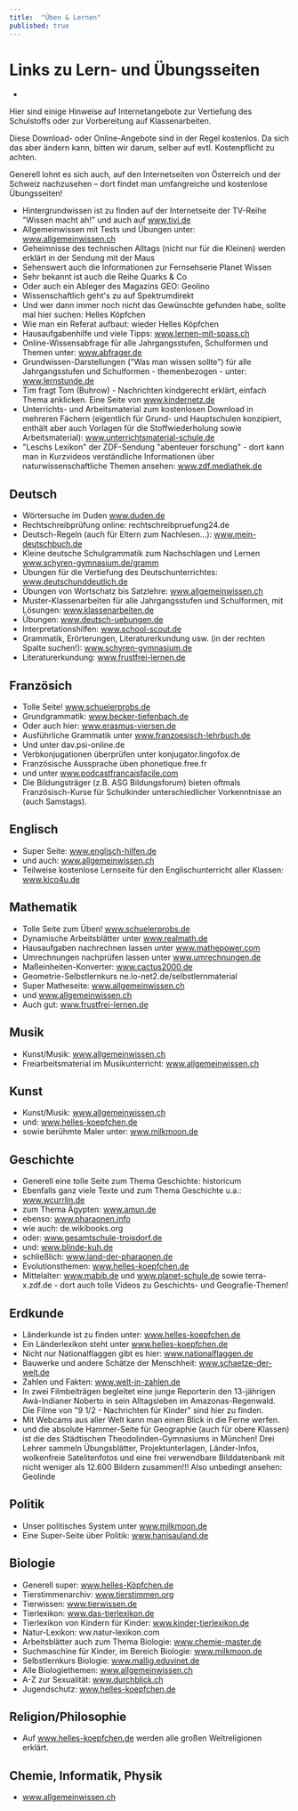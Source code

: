 ```yaml
---
title:  "Üben & Lernen"
published: true
---
```


# Links zu Lern- und Übungsseiten
- 
Hier sind einige Hinweise auf Internetangebote zur Vertiefung des Schulstoffs oder zur Vorbereitung auf Klassenarbeiten.

Diese Download- oder Online-Angebote sind in der Regel kostenlos. Da sich das aber ändern kann, bitten wir darum, selber auf evtl. Kostenpflicht zu achten.

Generell lohnt es sich auch, auf den Internetseiten von Österreich und der Schweiz nachzusehen – dort findet man umfangreiche und kostenlose Übungsseiten! 

- Hintergrundwissen ist zu finden auf der Internetseite der TV-Reihe "Wissen macht ah!" und auch auf www.tivi.de
- Allgemeinwissen mit Tests und Übungen unter: www.allgemeinwissen.ch
- Geheimnisse des technischen Alltags (nicht nur für die Kleinen) werden erklärt in der Sendung mit der Maus
- Sehenswert auch die Informationen zur Fernsehserie Planet Wissen
- Sehr bekannt ist auch die Reihe Quarks & Co
- Oder auch ein Ableger des Magazins GEO: Geolino
- Wissenschaftlich geht's zu auf Spektrumdirekt
- Und wer dann immer noch nicht das Gewünschte gefunden habe, sollte mal hier suchen: Helles Köpfchen
- Wie man ein Referat aufbaut: wieder Helles Köpfchen
- Hausaufgabenhilfe und viele Tipps: www.lernen-mit-spass.ch
- Online-Wissensabfrage für alle Jahrgangsstufen, Schulformen und Themen unter: www.abfrager.de
- Grundwissen-Darstellungen ("Was man wissen sollte") für alle Jahrgangsstufen und Schulformen - themenbezogen - unter: www.lernstunde.de
- Tim fragt Tom (Buhrow) - Nachrichten kindgerecht erklärt, einfach Thema anklicken. Eine Seite von www.kindernetz.de 
- Unterrichts- und Arbeitsmaterial zum kostenlosen Download in mehreren Fächern (eigentlich für Grund- und Hauptschulen konzipiert, enthält aber auch Vorlagen für die Stoffwiederholung sowie Arbeitsmaterial): www.unterrichtsmaterial-schule.de
- "Leschs Lexikon" der ZDF-Sendung "abenteuer forschung" - dort kann man in Kurzvideos verständliche Informationen über naturwissenschaftliche Themen ansehen: www.zdf.mediathek.de

## Deutsch

- Wörtersuche im Duden www.duden.de
- Rechtschreibprüfung online: rechtschreibpruefung24.de
- Deutsch-Regeln (auch für Eltern zum Nachlesen…): www.mein-deutschbuch.de
- Kleine deutsche Schulgrammatik zum Nachschlagen und Lernen www.schyren-gymnasium.de/gramm
- Übungen für die Vertiefung des Deutschunterrichtes: www.deutschunddeutlich.de
- Übungen von Wortschatz bis Satzlehre: www.allgemeinwissen.ch
- Muster-Klassenarbeiten für alle Jahrgangsstufen und Schulformen, mit Lösungen: www.klassenarbeiten.de
- Übungen: www.deutsch-uebungen.de 
- Interpretationshilfen: www.school-scout.de
- Grammatik, Erörterungen, Literaturerkundung usw. (in der rechten Spalte suchen!): www.schyren-gymnasium.de
- Literaturerkundung: www.frustfrei-lernen.de

## Französich

- Tolle Seite! www.schuelerprobs.de
- Grundgrammatik: www.becker-tiefenbach.de
- Oder auch hier: www.erasmus-viersen.de
- Ausführliche Grammatik unter www.franzoesisch-lehrbuch.de
- Und unter dav.psi-online.de
- Verbkonjugationen überprüfen unter konjugator.lingofox.de
- Französische Aussprache üben phonetique.free.fr
- und unter www.podcastfrancaisfacile.com
- Die Bildungsträger (z.B. ASG Bildungsforum) bieten oftmals Französisch-Kurse für Schulkinder unterschiedlicher Vorkenntnisse an (auch Samstags).

## Englisch

- Super Seite: www.englisch-hilfen.de
- und auch: www.allgemeinwissen.ch
- Teilweise kostenlose Lernseite für den Englischunterricht aller Klassen: www.kico4u.de

## Mathematik

- Tolle Seite zum Üben! www.schuelerprobs.de
- Dynamische Arbeitsblätter unter www.realmath.de
- Hausaufgaben nachrechnen lassen unter www.mathepower.com
- Umrechnungen nachprüfen lassen unter www.umrechnungen.de
- Maßeinheiten-Konverter: www.cactus2000.de
- Geometrie-Selbstlernkurs ne.lo-net2.de/selbstlernmaterial
- Super Matheseite: www.allgemeinwissen.ch
- und www.allgemeinwissen.ch
- Auch gut: www.frustfrei-lernen.de

## Musik

- Kunst/Musik: www.allgemeinwissen.ch
- Freiarbeitsmaterial im Musikunterricht: www.allgemeinwissen.ch

## Kunst

- Kunst/Musik: www.allgemeinwissen.ch
- und: www.helles-koepfchen.de
- sowie berühmte Maler unter: www.milkmoon.de

## Geschichte

- Generell eine tolle Seite zum Thema Geschichte: historicum
- Ebenfalls ganz viele Texte und zum Thema Geschichte u.a.: www.wcurrlin.de
- zum Thema Ägypten: www.amun.de
- ebenso: www.pharaonen.info
- wie auch: de.wikibooks.org
- oder: www.gesamtschule-troisdorf.de
- und: www.blinde-kuh.de
- schließlich: www.land-der-pharaonen.de
- Evolutionsthemen: www.helles-koepfchen.de
- Mittelalter: www.mabib.de und www.planet-schule.de sowie terra-x.zdf.de - dort auch tolle Videos zu Geschichts- und Geografie-Themen!

## Erdkunde

- Länderkunde ist zu finden unter: www.helles-koepfchen.de
- Ein Länderlexikon steht unter www.helles-koepfchen.de
- Nicht nur Nationalflaggen gibt es hier: www.nationalflaggen.de
- Bauwerke und andere Schätze der Menschheit: www.schaetze-der-welt.de
- Zahlen und Fakten: www.welt-in-zahlen.de
- In zwei Filmbeiträgen begleitet eine junge Reporterin den 13-jährigen Awà-Indianer Noberto in sein Alltagsleben im Amazonas-Regenwald. Die Filme von "9 1/2 - Nachrichten für Kinder" sind hier zu finden.
- Mit Webcams aus aller Welt kann man einen Blick in die Ferne werfen.
- und die absolute Hammer-Seite für Geographie (auch für obere Klassen) ist die des Städtischen Theodolinden-Gymnasiums in München! Drei Lehrer sammeln Übungsblätter, Projektunterlagen, Länder-Infos, wolkenfreie Satelitenfotos und eine frei verwendbare Bilddatenbank mit nicht weniger als 12.600 Bildern zusammen!!! Also unbedingt ansehen: Geolinde

## Politik

- Unser politisches System unter www.milkmoon.de
- Eine Super-Seite über Politik: www.hanisauland.de

## Biologie

- Generell super: www.helles-Köpfchen.de
- Tierstimmenarchiv: www.tierstimmen.org
- Tierwissen: www.tierwissen.de
- Tierlexikon: www.das-tierlexikon.de
- Tierlexikon von Kindern für Kinder: www.kinder-tierlexikon.de
- Natur-Lexikon: ww.natur-lexikon.com
- Arbeitsblätter auch zum Thema Biologie: www.chemie-master.de
- Suchmaschine für Kinder, im Bereich Biologie: www.milkmoon.de
- Selbstlernkurs Biologie: www.mallig.eduvinet.de
- Alle Biologiethemen: www.allgemeinwissen.ch
- A-Z zur Sexualität: www.durchblick.ch
- Jugendschutz: www.helles-koepfchen.de

## Religion/Philosophie

- Auf www.helles-koepfchen.de werden alle großen Weltreligionen erklärt. 

## Chemie, Informatik, Physik 

- www.allgemeinwissen.ch 

